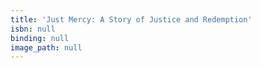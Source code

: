 ```yaml
---
title: 'Just Mercy: A Story of Justice and Redemption'
isbn: null
binding: null
image_path: null
---
```

